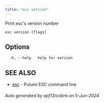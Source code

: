 ```yaml
---
title: "esc version"
---
```




Print esc's version number

```
esc version [flags]
```

## Options

```
  -h, --help   help for version
```

## SEE ALSO

* [esc](/docs/esc-cli/commands/esc/)	 - Pulumi ESC command line

###### Auto generated by spf13/cobra on 5-Jun-2024
